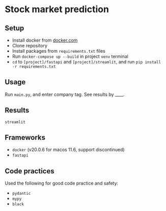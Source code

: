 # Stock market prediction

## Setup
* Install docker from [docker.com](docker.com)
* Clone repository
* Install packages from `requirements.txt` files
* Run `docker-compose up --build` in project `venv` terminal
* `cd` to `[project]/fastapi` and `[project]/streamlit`, and run `pip install -r requirements.txt`

## Usage
Run `main.py`, and enter company tag.
See results by ____.

## Results
`streamlit`


## Frameworks

- `docker` (v20.0.6 for macos 11.6, support discontinued)
- `fastapi`


## Code practices
Used the following for good code practice and safety:
- `pydantic`
- `mypy`
- `black`

